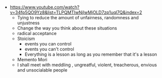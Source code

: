 - https://www.youtube.com/watch?v=34fp5QO9Yz8&list=TLPQMTIwNjIwMjOLD7zp1uql7Q&index=2
	- Tying to reduce the amount of unfairness, randomness and unjustness
	- Change the way you think about these situations
	- radical acceptance
	-  Stoicism
		- events you can control 
		- events you can't control
		- Everything is a lesson as long as you remember that it's a lesson
	- Memento Mori
	- I shall meet with meddling , ungreatful, violent, treacherous, envious and unsocialable people